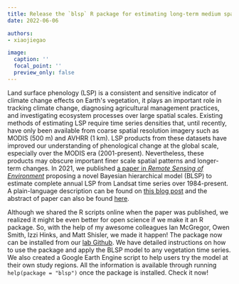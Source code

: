 ```yaml
---
title: Release the `blsp` R package for estimating long-term medium spatial resolution land surface phenology
date: 2022-06-06

authors:
- xiaojiegao

image:
  caption: ''
  focal_point: ''
  preview_only: false
---
```


Land surface phenology (LSP) is a consistent and sensitive indicator of climate change effects on Earth's vegetation, it plays an important role in tracking climate change, diagnosing agricultural management practices, and investigating ecosystem processes over large spatial scales. Existing methods of estimating LSP require time series densities that, until recently, have only been available from coarse spatial resolution imagery such as MODIS (500 m) and AVHRR (1 km). LSP products from these datasets have improved our understanding of phenological change at the global scale, especially over the MODIS era (2001-present). Nevertheless, these products may obscure important finer scale spatial patterns and longer-term changes. In 2021, we published [a paper in *Remote Sensing of Environment*](https://www.sciencedirect.com/science/article/pii/S0034425721002029?via%3Dihub) proposing a novel Bayesian hierarchical model (BLSP) to estimate complete annual LSP from Landsat time series over 1984-present. A plain-language description can be found on [this blog post](https://cnr.ncsu.edu/geospatial/news/2021/06/07/long-term-annual-land-surface-phenology/) and the abstract of paper can also be found [here](https://ncsu-seal.netlify.app/publication/gao_rse_2021/).

Although we shared the R scripts online when the paper was published, we realized it might be even better for open science if we make it an R package. So, with the help of my awesome colleagues Ian McGregor, Owen Smith, Izzi Hinks, and Matt Shisler, we made it happen! The package now can be installed from our [lab Github](https://github.com/ncsuSEAL/Bayesian_LSP). We have detailed instructions on how to use the package and apply the BLSP model to any vegetation time series. We also created a Google Earth Engine script to help users try the model at their own study regions. All the information is available through running `help(package = "blsp")` once the package is installed. Check it now!


